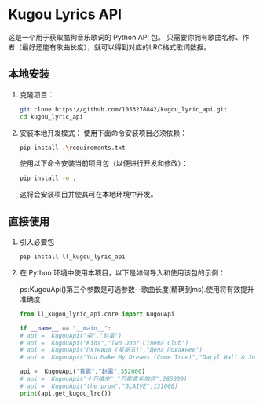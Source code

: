 # Kugou Lyrics API

这是一个用于获取酷狗音乐歌词的 Python API 包。
只需要你拥有歌曲名称、作者（最好还能有歌曲长度），就可以得到对应的LRC格式歌词数据。

## 本地安装

1. 克隆项目：

    ```bash
    git clone https://github.com/1053278842/kugou_lyric_api.git
    cd kugou_lyric_api
    ```

2. 安装本地开发模式：
    使用下面命令安装项目必须依赖：

    ```bash
    pip install .\requirements.txt
    ```

    使用以下命令安装当前项目包（以便进行开发和修改）：

    ```bash
    pip install -e .
    ```

    这将会安装项目并使其可在本地环境中开发。

## 直接使用

1. 引入必要包

     ```bash
    pip install ll_kugou_lyric_api
    ```
    
2. 在 Python 环境中使用本项目，以下是如何导入和使用该包的示例：

    ps:KugouApi()第三个参数是可选参数--歌曲长度(精确到ms).使用将有效提升准确度

    ```python
    from ll_kugou_lyric_api.core import KugouApi

    if __name__ == "__main__":
    # api =  KugouApi("朵","赵雷")
    # api =  KugouApi("Kids","Two Door Cinema Club")
    # api =  KugouApi("Пятница (星期五)","Дела Поважнее")
    # api =  KugouApi("You Make My Dreams (Come True)","Daryl Hall & John Oates")

    api =  KugouApi("背影","赵雷",352000)
    # api =  KugouApi("十万嬉皮","万能青年旅店",285000)
    # api =  KugouApi("the prom","GLAIVE",131000)
    print(api.get_kugou_lrc()) 
    ```
